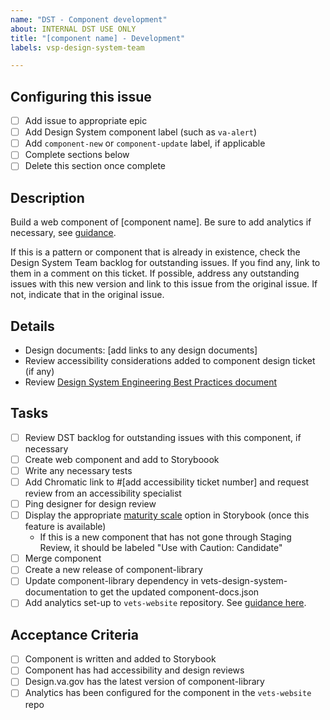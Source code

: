 ```yaml
---
name: "DST - Component development"
about: INTERNAL DST USE ONLY
title: "[component name] - Development"
labels: vsp-design-system-team

---
```


## Configuring this issue
- [ ] Add issue to appropriate epic
- [ ] Add Design System component label (such as `va-alert`)
- [ ] Add `component-new` or `component-update` label, if applicable
- [ ] Complete sections below
- [ ] Delete this section once complete

## Description
Build a web component of [component name]. Be sure to add analytics if necessary, see [guidance](https://vfs.atlassian.net/wiki/spaces/DST/pages/2079817745/Component+development+process#Analytics%5BinlineExtension%5D).

If this is a pattern or component that is already in existence, check the Design System Team backlog for outstanding issues. If you find any, link to them in a comment on this ticket. If possible, address any outstanding issues with this new version and link to this issue from the original issue. If not, indicate that in the original issue.

## Details
- Design documents: [add links to any design documents]
- Review accessibility considerations added to component design ticket (if any)
- Review [Design System Engineering Best Practices document](https://vfs.atlassian.net/wiki/spaces/DST/pages/2176516116/Design+System+Engineering+Best+Practices)

## Tasks
- [ ] Review DST backlog for outstanding issues with this component, if necessary
- [ ] Create web component and add to Storyboook
- [ ] Write any necessary tests
- [ ] Add Chromatic link to #[add accessibility ticket number] and request review from an accessibility specialist
- [ ] Ping designer for design review
- [ ] Display the appropriate [maturity scale](https://design.va.gov/about/maturity-scale) option in Storybook (once this feature is available)
    - If this is a new component that has not gone through Staging Review, it should be labeled "Use with Caution: Candidate"
- [ ] Merge component
- [ ] Create a new release of component-library
- [ ] Update component-library dependency in vets-design-system-documentation to get the updated component-docs.json
- [ ] Add analytics set-up to `vets-website` repository. See [guidance here](https://vfs.atlassian.net/wiki/spaces/DST/pages/2079817745/Component+development+process#Analytics%5BinlineExtension%5D).

## Acceptance Criteria
- [ ] Component is written and added to Storybook
- [ ] Component has had accessibility and design reviews
- [ ] Design.va.gov has the latest version of component-library
- [ ] Analytics has been configured for the component in the `vets-website` repo